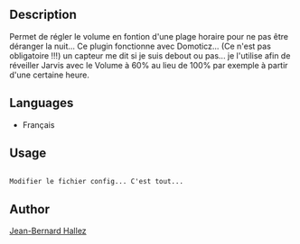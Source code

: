 <!---
IMPORTANT
=========
This README.md is displayed in the WebStore as well as within Jarvis app
Please do not change the structure of this file
Fill-in Description, Usage & Author sections
Make sure to rename the [en] folder into the language code your plugin is written in (ex: fr, es, de, it...)
For multi-language plugin:
- clone the language directory and translate commands/functions.sh
- optionally write the Description / Usage sections in several languages
-->
## Description
Permet de régler le volume en fontion d'une plage horaire pour ne pas être déranger la nuit...
Ce plugin fonctionne avec Domoticz... (Ce n'est pas obligatoire !!!) un capteur me dit si je suis debout ou pas... je l'utilise afin de réveiller Jarvis avec le Volume à 60% au lieu de 100% par exemple à partir d'une certaine heure.


## Languages

* Français


## Usage
```

Modifier le fichier config... C'est tout...

```

## Author
[Jean-Bernard Hallez](https://github.com/Jean-Bernard-Hallez/jarvis-nuit-hp-moinfort)

